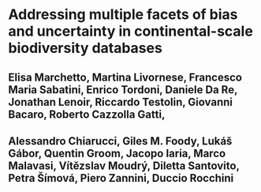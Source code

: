 # Addressing multiple facets of bias and uncertainty in continental-scale biodiversity databases

## Elisa Marchetto, Martina Livornese, Francesco Maria Sabatini, Enrico Tordoni, Daniele Da Re, Jonathan Lenoir, Riccardo Testolin, Giovanni Bacaro, Roberto Cazzolla Gatti, 
## Alessandro Chiarucci, Giles M. Foody, Lukáš Gábor, Quentin Groom, Jacopo Iaria, Marco Malavasi, Vítězslav Moudrý, Diletta Santovito, Petra Šímová, Piero Zannini, Duccio Rocchini 

